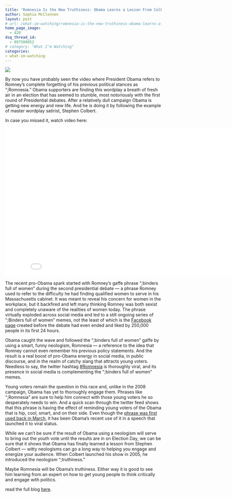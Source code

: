 ```yaml
---
title: 'Romnesia Is the New Truthiness: Obama Learns a Lesson From Colbert'
author: Sophia McClennen
layout: post
# url: /what-im-watching/romnesia-is-the-new-truthiness-obama-learns-a-lesson-from-colbert/
home_page_image:
  - 420
dsq_thread_id:
  - 897508852
# category: "What I'm Watching"
categories: 
- what-im-watching 
---
```


![](/uploads/cn_image.size_.romnesia.jpg)

By now you have probably seen the video where President Obama refers to Romney’s complete forgetting of his previous political stances as “;Romnesia.” Obama supporters are finding this wordplay a breath of fresh air in an election that has seemed to stumble, most notoriously with the first round of Presidential debates. After a relatively dull campaign Obama is getting new energy and new life. And he is doing it by following the example of master wordplay satirist, Stephen Colbert.

In case you missed it, watch video here:

<iframe width="853" height="480" src="//www.youtube.com/embed/8BBEXB1Wf9c?rel=0&amp;showinfo=0" frameborder="0" allowfullscreen></iframe>

The recent pro-Obama spark started with Romney’s gaffe phrase “;binders full of women” during the second presidential debate &#8212; a phrase Romney used to refer to the difficulty he had finding qualified women to serve in his Massachusetts cabinet. It was meant to reveal his concern for women in the workplace, but it backfired and left many thinking Romney was both sexist and completely unaware of the realities of women today. The phrase virtually exploded across social media and led to a still ongoing series of “;Binders full of women” memes, not the least of which is the <a href="https://www.facebook.com/romneybindersfullofwomen?ref=ts&fref=ts" target="_hplink">Facebook page</a> created before the debate had even ended and liked by 250,000 people in its first 24 hours.

Obama caught the wave and followed the “;binders full of women” gaffe by using a smart, funny neologism, Romnesia &#8212; a reference to the idea that Romney cannot even remember his previous policy statements. And the result is a real boost of pro-Obama energy in social media, in public discourse, and in the realm of catchy slang that attracts young voters. Needless to say, the twitter hashtag <a href="https://twitter.com/search?q=romnesia&src=typd" target="_hplink">#Romnesia</a> is thoroughly viral, and its presence in social media is complementing the “;binders full of women” memes.

Young voters remain the question in this race and, unlike in the 2008 campaign, Obama has yet to thoroughly engage them. Phrases like “;Romnesia” are sure to help him connect with those young voters he so desperately needs to win. And a quick scan through the twitter feed shows that this phrase is having the effect of reminding young voters of the Obama that is hip, cool, smart, and on their side. Even though the <a href="https://www.politico.com/news/stories/1012/82643.html#.UIM84qu-CeY.twitter" target="_hplink">phrase was first used back in March</a>, it has been Obama’s recent use of it in a speech that launched it to viral status.

While we can’t be sure if the result of Obama using a neologism will serve to bring out the youth vote until the results are in on Election Day, we can be sure that it shows that Obama has finally learned a lesson from Stephen Colbert &#8212; witty neologisms can go a long way to helping you engage and energize your audience. When Colbert launched his show in 2005, he introduced the neologism “;truthiness.”

Maybe Romnesia will be Obama’s truthiness. Either way it is good to see him learning from an expert on how to get young people to think critically and engage with politics.

read the full blog [here][1].

 [1]: https://www.huffingtonpost.com/sophia-a-mcclennen/romnesia-colbert_b_1994652.html
